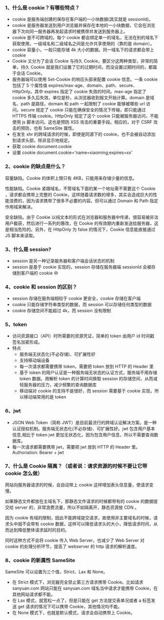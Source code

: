 ### 1、什么是 cookie？有哪些特点？

- cookie 是服务端创建的保存在客户端的一小块数据(其实就是 sessionId)。
- cookie 是服务器发送到用户浏览器并保存在本地的一小块数据，它会在浏览器下次向同一服务器再发起请求时被携带并发送到服务器上。
- cookie 是不可跨域的。每个 cookie 都会绑定单一的域名，无法在别的域名下获取使用，一级域名和二级域名之间是允许共享使用的（靠的是 domain）。
- cookie 容量小，一般只能存储 4k 大小的数据。同一域名下的请求都会带上 cookie
- Cookie 又分为了会话 Cookie 与持久 Cookie，要区分这两种类型，非常的简单，持久 Cookie 就是我们设置了它的过期时间，而没设置过期时间的，都属于会话 Cookie。
- 服务器端可以使用 Set-Cookie 的响应头部来配置 cookie 信息。一条 cookie 包括了 5 个属性值 expires/max-age、domain、path、secure、HttpOnly。其中 expires 指定了 cookie 失效的时间。max-age 指定了 cookie 多久后失效，单位是秒，从浏览器收到报文开始计算。domain 是域名、path 是路径，domain 和 path 一起限制了 cookie 能够被哪些 url 访问。secure 规定了 cookie 只能在确保安全的情况下传输，即只能通过 HTTPS 传输 cookie。HttpOnly 规定了这个 cookie 只能被服务器访问，不能使用 js 脚本访问。这也是预防 XSS 攻击的重要手段。相应的，对于 CSRF 攻击的预防，也有 SameSite 属性。
- 在发生 xhr 的跨域请求的时候，即使是同源下的 cookie，也不会被自动添加到请求头部，除非显示地规定。
- 获取 cookie document.cookie
- 设置 cookie document.cookie='name=xiaoming;expires=xx'

### 2、cookie 的缺点是什么？

容量缺陷。Cookie 的体积上限只有 4KB，只能用来存储少量的信息。

性能缺陷。Cookie 紧跟域名，不管域名下面的某一个地址需不需要这个 Cookie ，请求都会携带上完整的 Cookie，这样随着请求数的增多，其实会造成巨大的性能浪费的，因为请求携带了很多不必要的内容。但可以通过 Domain 和 Path 指定作用域来解决。

安全缺陷。由于 Cookie 以纯文本的形式在浏览器和服务器中传递，很容易被非法用户截获，然后进行一系列的篡改，在 Cookie 的有效期内重新发送给服务器，这是相当危险的。另外，在 HttpOnly 为 false 的情况下，Cookie 信息能直接通过 JS 脚本来读取。

### 3、什么是 session?

- session 是另一种记录服务器和客户端会话状态的机制
- session 是基于 cookie 实现的，session 存储在服务器端 sessionId 会被存储到客户端的 cookie 中

### 4、cookie 和 session 的区别？

- session 存储在服务端相较于 cookie 更安全，cookie 存储在客户端
- cookie 只能存储字符串类型的数据，而 session 可以存储任何类型的数据
- cookie 存储空间不能超过 4k，而 session 没有限制

### 5、token

- 访问资源接口（API）时所需要的资源凭证，简单的 token 由用户 id 时间戳 签名加密形成。
- 特点
  - 服务端无状态化(不必存储)、可扩展性好
  - 支持移动端设备
  - 每一次请求都需要携带 token，需要把 token 放到 HTTP 的 Header 里
  - 基于 token 的用户认证是一种服务端无状态的认证方式，服务端不用存储 token 数据。用解析 token 的计算时间换取 session 的存储空间，从而减轻服务器的压力，减少频繁的查询数据库
  - 移动端对 cookie 的支持不是很好，而 session 需要基于 cookie 实现，所以移动端常用的是 token

### 6、jwt

- JSON Web Token（简称 JWT）是目前最流行的跨域认证解决方案。是一种认证授权机制。服务端无状态化(不必存储)、可扩展性好。jwt 包含用户基本信息,相比于 token jwt 更加无状态化，因为包含用户信息，所以不需要查询数据库。
- 每一次请求都需要携带 jwt，需要把 jwt 放到 HTTP 的 Header 里。Authoriation: Bearer + jwt

### 7、什么是 Cookie 隔离？（或者说：请求资源的时候不要让它带 cookie 怎么做）

网站向服务器请求的时候，会自动带上 cookie 这样增加表头信息量，使请求变慢。

如果静态文件都放在主域名下，那静态文件请求的时候都带有的 cookie 的数据提交给 server 的，非常浪费流量，所以不如隔离开，静态资源放 CDN 。

因为 cookie 有域的限制，因此不能跨域提交请求，故使用非主要域名的时候，请求头中就不会带有 cookie 数据，这样可以降低请求头的大小，降低请求时间，从而达到降低整体请求延时的目的。

同时这种方式不会将 cookie 传入 Web Server，也减少了 Web Server 对 cookie 的处理分析环节，提高了 webserver 的 http 请求的解析速度。

### 8、cookie 的新属性 SameSite

SameSite 可以设置为三个值，Strict、Lax 和 None。

- 在 Strict 模式下，浏览器完全禁止第三方请求携带 Cookie。比如请求 sanyuan.com 网站只能在 sanyuan.com 域名当中请求才能携带 Cookie，在其他网站请求都不能。
- 在 Lax 模式，就宽松一点了，但是只能在 get 方法提交表单况或者 a 标签发送 get 请求的情况下可以携带 Cookie，其他情况均不能。
- 在 None 模式下，也就是默认模式，请求会自动携带上 Cookie。
